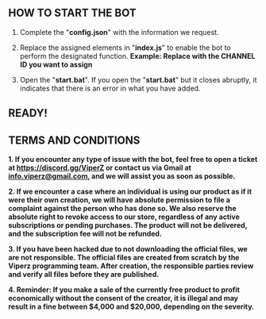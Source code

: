 ## HOW TO START THE BOT 

1. Complete the "**config.json**" with the information we request.

2. Replace the assigned elements in "**index.js**" to enable the bot to perform the designated function.
**Example: Replace with the CHANNEL ID you want to assign**

3. Open the "**start.bat**". If you open the "**start.bat**" but it closes abruptly, it indicates that there is an error in what you have added.

## **READY!**


## TERMS AND CONDITIONS #

**1. If you encounter any type of issue with the bot, feel free to open a ticket at https://discord.gg/ViperZ or contact us via Gmail at info.viperz@gmail.com, and we will assist you as soon as possible.**

**2. If we encounter a case where an individual is using our product as if it were their own creation, we will have absolute permission to file a complaint against the person who has done so. We also reserve the absolute right to revoke access to our store, regardless of any active subscriptions or pending purchases. The product will not be delivered, and the subscription fee will not be refunded.**

**3. If you have been hacked due to not downloading the official files, we are not responsible. The official files are created from scratch by the Viperz programming team. After creation, the responsible parties review and verify all files before they are published.**

**4. Reminder: If you make a sale of the currently free product to profit economically without the consent of the creator, it is illegal and may result in a fine between $4,000 and $20,000, depending on the severity.**
